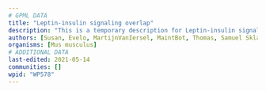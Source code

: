 ```yaml
---
# GPML DATA
title: "Leptin-insulin signaling overlap"
description: "This is a temporary description for Leptin-insulin signaling overlap"
authors: [Susan, Evelo, MartijnVanIersel, MaintBot, Thomas, Samuel Sklar, Egonw, Mkutmon, Eweitz]
organisms: [Mus musculus]
# ADDITIONAL DATA
last-edited: 2021-05-14
communities: []
wpid: "WP578"
---
```

